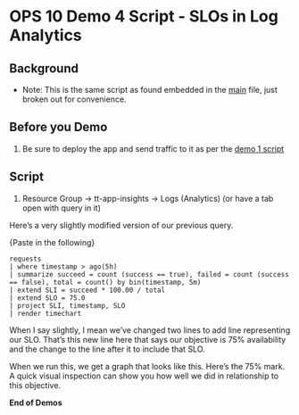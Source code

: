 # OPS 10 Demo 4 Script - SLOs in Log Analytics

## Background

* Note: This is the same script as found embedded in the [main](../scripts/main.md) file, just broken out for convenience.

## Before you Demo

1. Be sure to deploy the app and send traffic to it as per the [demo 1 script](demo1.md)

## Script

1. Resource Group -> tt-app-insights -> Logs (Analytics) (or have a tab open with query in it)

Here’s a very slightly modified version of our previous query.

{Paste in the following}

```
requests
| where timestamp > ago(5h)
| summarize succeed = count (success == true), failed = count (success == false), total = count() by bin(timestamp, 5m)
| extend SLI = succeed * 100.00 / total
| extend SLO = 75.0
| project SLI, timestamp, SLO
| render timechart
```

When I say slightly, I mean we’ve changed two lines to add line representing our SLO. That’s this new line here that says our objective is 75% availability and the change to the line after it to include that SLO.

When we run this, we get a graph that looks like this. Here’s the 75% mark. A quick visual inspection can show you how well we did in relationship to this objective.

**End of Demos**
